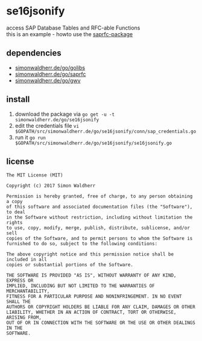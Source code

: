 # se16jsonify

access SAP Database Tables and RFC-able Functions  
this is an example - howto use the [saprfc-package](https://github.com/SimonWaldherr/saprfc)  

## dependencies

* [simonwaldherr.de/go/golibs](https://simonwaldherr.de/go/golibs)
* [simonwaldherr.de/go/saprfc](https://simonwaldherr.de/go/saprfc)
* [simonwaldherr.de/go/gwv](https://simonwaldherr.de/go/gwv)

## install

1. download the package via ```go get -u -t simonwaldherr.de/go/se16jsonify```
2. edit the credentials file ```vi $GOPATH/src/simonwaldherr.de/go/se16jsonify/conn/sap_credentials.go```
3. run it ```go run $GOPATH/src/simonwaldherr.de/go/se16jsonify/se16jsonify.go```


## license

```
The MIT License (MIT)

Copyright (c) 2017 Simon Waldherr

Permission is hereby granted, free of charge, to any person obtaining a copy
of this software and associated documentation files (the "Software"), to deal
in the Software without restriction, including without limitation the rights
to use, copy, modify, merge, publish, distribute, sublicense, and/or sell
copies of the Software, and to permit persons to whom the Software is
furnished to do so, subject to the following conditions:

The above copyright notice and this permission notice shall be included in all
copies or substantial portions of the Software.

THE SOFTWARE IS PROVIDED "AS IS", WITHOUT WARRANTY OF ANY KIND, EXPRESS OR
IMPLIED, INCLUDING BUT NOT LIMITED TO THE WARRANTIES OF MERCHANTABILITY,
FITNESS FOR A PARTICULAR PURPOSE AND NONINFRINGEMENT. IN NO EVENT SHALL THE
AUTHORS OR COPYRIGHT HOLDERS BE LIABLE FOR ANY CLAIM, DAMAGES OR OTHER
LIABILITY, WHETHER IN AN ACTION OF CONTRACT, TORT OR OTHERWISE, ARISING FROM,
OUT OF OR IN CONNECTION WITH THE SOFTWARE OR THE USE OR OTHER DEALINGS IN THE
SOFTWARE.
```
